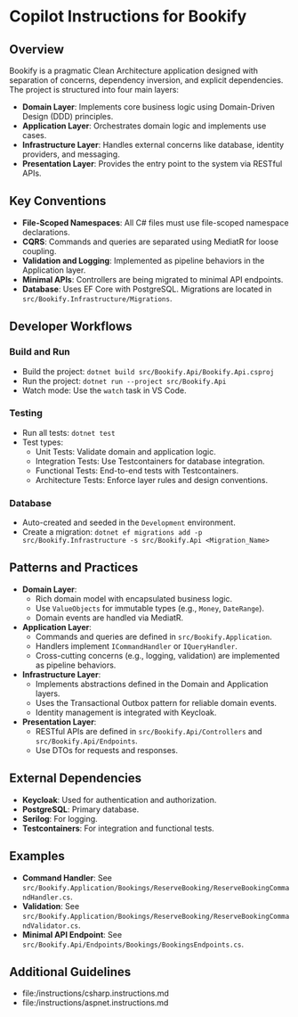 # Copilot Instructions for Bookify

## Overview
Bookify is a pragmatic Clean Architecture application designed with separation of concerns, dependency inversion, and explicit dependencies. The project is structured into four main layers:

- **Domain Layer**: Implements core business logic using Domain-Driven Design (DDD) principles.
- **Application Layer**: Orchestrates domain logic and implements use cases.
- **Infrastructure Layer**: Handles external concerns like database, identity providers, and messaging.
- **Presentation Layer**: Provides the entry point to the system via RESTful APIs.

## Key Conventions
- **File-Scoped Namespaces**: All C# files must use file-scoped namespace declarations.
- **CQRS**: Commands and queries are separated using MediatR for loose coupling.
- **Validation and Logging**: Implemented as pipeline behaviors in the Application layer.
- **Minimal APIs**: Controllers are being migrated to minimal API endpoints.
- **Database**: Uses EF Core with PostgreSQL. Migrations are located in `src/Bookify.Infrastructure/Migrations`.

## Developer Workflows
### Build and Run
- Build the project: `dotnet build src/Bookify.Api/Bookify.Api.csproj`
- Run the project: `dotnet run --project src/Bookify.Api`
- Watch mode: Use the `watch` task in VS Code.

### Testing
- Run all tests: `dotnet test`
- Test types:
  - Unit Tests: Validate domain and application logic.
  - Integration Tests: Use Testcontainers for database integration.
  - Functional Tests: End-to-end tests with Testcontainers.
  - Architecture Tests: Enforce layer rules and design conventions.

### Database
- Auto-created and seeded in the `Development` environment.
- Create a migration: `dotnet ef migrations add -p src/Bookify.Infrastructure -s src/Bookify.Api <Migration_Name>`

## Patterns and Practices
- **Domain Layer**:
  - Rich domain model with encapsulated business logic.
  - Use `ValueObjects` for immutable types (e.g., `Money`, `DateRange`).
  - Domain events are handled via MediatR.
- **Application Layer**:
  - Commands and queries are defined in `src/Bookify.Application`.
  - Handlers implement `ICommandHandler` or `IQueryHandler`.
  - Cross-cutting concerns (e.g., logging, validation) are implemented as pipeline behaviors.
- **Infrastructure Layer**:
  - Implements abstractions defined in the Domain and Application layers.
  - Uses the Transactional Outbox pattern for reliable domain events.
  - Identity management is integrated with Keycloak.
- **Presentation Layer**:
  - RESTful APIs are defined in `src/Bookify.Api/Controllers` and `src/Bookify.Api/Endpoints`.
  - Use DTOs for requests and responses.

## External Dependencies
- **Keycloak**: Used for authentication and authorization.
- **PostgreSQL**: Primary database.
- **Serilog**: For logging.
- **Testcontainers**: For integration and functional tests.

## Examples
- **Command Handler**: See `src/Bookify.Application/Bookings/ReserveBooking/ReserveBookingCommandHandler.cs`.
- **Validation**: See `src/Bookify.Application/Bookings/ReserveBooking/ReserveBookingCommandValidator.cs`.
- **Minimal API Endpoint**: See `src/Bookify.Api/Endpoints/Bookings/BookingsEndpoints.cs`.

## Additional Guidelines

- file:/instructions/csharp.instructions.md
- file:/instructions/aspnet.instructions.md